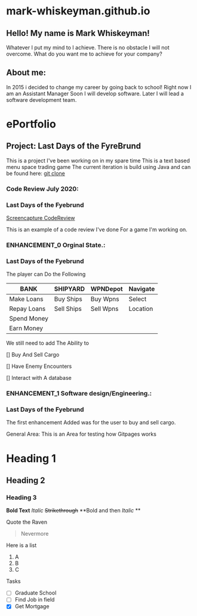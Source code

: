 # mark-whiskeyman.github.io

## Hello! My name is Mark Whiskeyman!
Whatever I put my mind to I achieve. 
There is no obstacle I will not overcome.
What do you want me to achieve for your company? 

## About me:

In 2015 i decided to change my career by going back to school!
Right now I am an Assistant Manager 
Soon I will develop software. 
Later I will lead a software development team. 

# ePortfolio
## Project: Last Days of the FyreBrund
This is a project I've been working on in my spare time 
This is a text based menu space trading game 
The current iteration is build using Java and can be found here:
[git clone](https://recursivefunction@bitbucket.org/recursivefunction/fyrebrund.git)

### Code Review July 2020: 
### Last Days of the Fyebrund
[Screencapture CodeReview](https://drive.google.com/file/d/1OrZgqBEq__totvvLUANpjs12Zg_7lT2x/view?usp=sharing)

This is an example of a code review I've done For a game I'm working on.

### ENHANCEMENT_0 Orginal State.: 
### Last Days of the Fyebrund
The player can Do the Following 

|   **BANK**  |**SHIPYARD**|**WPNDepot**|**Navigate**|
|-------------|------------|------------|------------|
| Make Loans  | Buy Ships  | Buy Wpns   | Select     |
| Repay Loans | Sell Ships | Sell Wpns  |  Location  |
| Spend Money |            |            |            |
| Earn Money  |            |            |            |

We still need to add The Ability to

[] Buy And Sell Cargo 

[] Have Enemy Encounters

[] Interact with A database


### ENHANCEMENT_1 Software design/Engineering.: 
### Last Days of the Fyebrund
  The first enhancement Added was for the user to buy and sell cargo. 



General Area:
This is an Area for testing how Gitpages works 

# Heading 1
## Heading 2
### Heading 3

**Bold Text**
_Italic_
~~Strikethrough~~
**Bold and then _Italic_ ** 

Quote the Raven
> Nevermore

Here is a list 
1) A
2) B
3) C

Tasks
-[ ] Graduate School
-[ ] Find Job in field 
-[x] Get Mortgage
